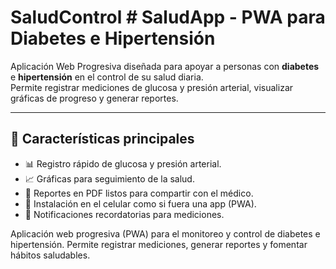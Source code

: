 # SaludControl # SaludApp - PWA para Diabetes e Hipertensión

Aplicación Web Progresiva diseñada para apoyar a personas con **diabetes** e **hipertensión** en el control de su salud diaria.  
Permite registrar mediciones de glucosa y presión arterial, visualizar gráficas de progreso y generar reportes.

---

## 🚀 Características principales
- 📊 Registro rápido de glucosa y presión arterial.  
- 📈 Gráficas para seguimiento de la salud.  
- 📄 Reportes en PDF listos para compartir con el médico.  
- 📱 Instalación en el celular como si fuera una app (PWA).  
- 🔔 Notificaciones recordatorias para mediciones.  


Aplicación web progresiva (PWA) para el monitoreo y control de diabetes e hipertensión. Permite registrar mediciones, generar reportes y fomentar hábitos saludables.
